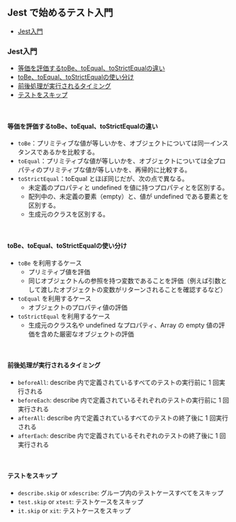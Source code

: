 ## Jest で始めるテスト入門

<ul>
<li><a href="#01">Jest入門</a></li>
</ul>

<h3 id="01">Jest入門</h3>

<ul>
<li><a href="#01-1">等価を評価するtoBe、toEqual、toStrictEqualの違い</a></li>
<li><a href="#01-2">toBe、toEqual、toStrictEqualの使い分け</a></li>
<li><a href="#01-3">前後処理が実行されるタイミング</a></li>
<li><a href="#01-4">テストをスキップ</a></li>
</ul>

<br>

<h4 id="01-1">等価を評価するtoBe、toEqual、toStrictEqualの違い</h4>

- `toBe`：プリミティブな値が等しいかを、オブジェクトについては同一インスタンスであるかを比較する。
- `toEqual`：プリミティブな値が等しいかを、オブジェクトについては全プロパティのプリミティブな値が等しいかを、再帰的に比較する。
- `toStrictEqual`：toEqual とほぼ同じだが、次の点で異なる。
  - 未定義のプロパティと undefined を値に持つプロパティとを区別する。
  - 配列中の、未定義の要素（empty）と、値が undefined である要素とを区別する。
  - 生成元のクラスを区別する。

<br>

<h4 id="01-2">toBe、toEqual、toStrictEqualの使い分け</h4>

- `toBe` を利用するケース
  - プリミティブ値を評価
  - 同じオブジェクトんの参照を持つ変数であることを評価（例えば引数として渡したオブジェクトの変数がリターンされることを確認するなど）
- `toEqual` を利用するケース
  - オブジェクトのプロパティ値の評価
- `toStrictEqual` を利用するケース
  - 生成元のクラス名や undefined なプロパティ、Array の empty 値の評価を含めた厳密なオブジェクトの評価

<br>

<h4 id="01-3">前後処理が実行されるタイミング</h4>

- `beforeAll`: describe 内で定義されているすべてのテストの実行前に 1 回実行される
- `beforeEach`: describe 内で定義されているそれぞれのテストの実行前に 1 回実行される
- `afterAll`: describe 内で定義されているすべてのテストの終了後に 1 回実行される
- `afterEach`: describe 内で定義されているそれぞれのテストの終了後に 1 回実行される

<br>

<h4 id="01-4">テストをスキップ</h4>

- `describe.skip` or `xdescribe`: グループ内のテストケースすべてをスキップ
- `test.skip` or `xtest`: テストケースをスキップ
- `it.skip` or `xit`: テストケースをスキップ

<br>
